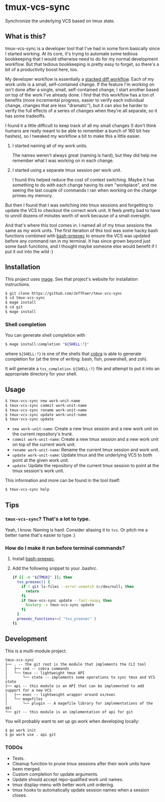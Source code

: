 # tmux-vcs-sync
Synchronize the underlying VCS based on tmux state.

## What is this?

tmux-vcs-sync is a developer tool that I've had in some form basically since I
started working. At its core, it's trying to automate some tedious bookkeeping
that I would otherwise need to do for my normal development workflow. But that
tedious bookkeeping is pretty easy to forget, so there's a bit of a productivity
boost here, too.

My developer workflow is essentially a [stacked diff workflow](https://graphite.dev/guides/stacked-diffs).
Each of my work units is a small, self-contained change. If the feature I'm
working on isn't done after a single, small, self-contained change, I start
another based on top of the work I've already done. I find that this workflow
has a ton of benefits (more incremental progress, easier to verify each
individual change, changes that are less "dramatic"), but it can also be harder
to verify the full effects of a series of changes when they're all separate, so
it has some tradeoffs.

I found it a little difficult to keep track of all my small changes (I don't
think humans are really meant to be able to remember a bunch of 160 bit hex
hashes), so I tweaked my workflow a bit to make this a little easier.

1. I started naming all of my work units.

   The names weren't always great (naming is hard), but they did help me
remember what I was working on in each change.

2. I started using a separate tmux session per work unit.

   I found this helped reduce the cost of context switching. Maybe it has
something to do with each change having its own "workplace", and me seeing the
last couple of commands I ran when working on the change primes my memory.

But then I found that I was switching into tmux sessions and forgetting to
update the VCS to checkout the correct work unit. It feels pretty bad to have to
unroll dozens of minutes worth of work because of a small oversight.

And that's where this tool comes in. I named all of my tmux sessions the same as
my work units. The first iteration of this tool was some hacky bash functions
combined with [bash-preexec](https://github.com/rcaloras/bash-preexec) to ensure
the VCS was updated before any command ran in my terminal. It has since grown
beyond just some bash functions, and I thought maybe someone else would benefit
if I put it out into the wild :)

## Installation

This project uses [mage](https://magefile.org/). See that project's website for
installation instructions.

```sh
$ git clone https://github.com/JeffFaer/tmux-vcs-sync
$ cd tmux-vcs-sync
$ mage install
$ cd git
$ mage install
```

### Shell completion

You can generate shell completion with

```sh
$ mage install:completion "${SHELL:?}"
```

where `${SHELL:?}` is one of the shells that
[cobra](https://github.com/spf13/cobra) is able to generate
completion for (at the time of writing: bash, fish, powershell, and zsh).

It will generate a `tvs_completion.${SHELL:?}` file and attempt to put it into
an appropriate directory for your shell.

## Usage

```sh
$ tmux-vcs-sync new work-unit-name
$ tmux-vcs-sync commit work-unit-name
$ tmux-vcs-sync rename work-unit-name
$ tmux-vcs-sync update work-unit-name
$ tmux-vcs-sync update
```

  - `new work-unit-name`: Create a new tmux session and a new work unit on the
    current repository's trunk.
  - `commit work-unit-name`: Create a new tmux session and a new work unit on
    top of the current work unit.
  - `rename work-unit-name`: Rename the current tmux session and work unit.
  - `update work-unit-name`: Update tmux and the underlying VCS to both point at
    the given work unit.
  - `update`: Update the repository of the current tmux session to point at the
    tmux session's work unit.

This information and more can be found in the tool itself:

```sh
$ tmux-vcs-sync help
```

## Tips

### `tmux-vcs-sync`? That's a lot to type.

Yeah, I know. Naming is hard. Consider aliasing it to `tvs`. Or pitch me a
better name that's easier to type :)

### How do I make it run before terminal commands?

1. Install [bash-preexec](https://github.com/rcaloras/bash-preexec).
2. Add the following snippet to your .bashrc.

   ```sh
   if [[ -n "${TMUX}" ]]; then
     tvs_preexec() {
       if ! git ls-files --error-unmatch &>/dev/null; then
         return
       fi
       if tmux-vcs-sync update --fail-noop; then
         history -s tmux-vcs-sync update
       fi
     }
     preexec_functions+=( "tvs_preexec" )
   fi
   ```

## Development

This is a multi-module project.

<!--
https://tree.nathanfriend.io/?s=(%27opFs!(%27fancy!true~fullPTh9~trailingSlash9~rootDot9)~K(%27K%27tJ-vcs-sync3.0th6gi8roo8isQ6ReQT2sQ6CLI4oolOcmd0cobra%20commandsOtJBt4JUPIO*stTe0GsEom6operaFs4oEync4J7nd%20VCSEtTe3api5UPIQa8can%20be2ed4o7ddEuppor8for7%20new%20VCSOexecB8wrapper7roundHs%2FexecOMesO*plugin0A%20M6libraryN2aFsHfQ6api3git52aFHf7piN%20git%27)~version!%271%27)*%20%200%20--%202%20G3%5Cn*4%20t50this%20R6is7n6e%207%20a8t%209!falseB0lightweighE%20sFtionGimplementH%20oJmuxKsource!MmagefilN%20forO3*Q4hRmodulTatU%20A%01UTRQONMKJHGFEB987654320*
-->
```
tmux-vcs-sync
├── . -- the git root is the module that implements the CLI tool
│   ├── cmd -- cobra commands
│   └── tmux -- lightweight tmux API
│       └── state -- implements some operations to sync tmux and VCS state
├── api -- this module is an API that can be implemented to add support for a new VCS
│   ├── exec -- lightweight wrapper around os/exec
│   └── magefiles
│       └── plugin -- A magefile library for implementations of the api
└── git -- this module is an implementation of api for git
```

You will probably want to set up go.work when developing locally:

```sh
$ go work init
$ go work use . api git
```

### TODOs

  - Tests.
  - Cleanup function to prune tmux sessions after their work units
    have been merged.
  - Custom completion for update arguments.
  - Update should accept repo-qualified work unit names.
  - tmux display-menu with better work unit ordering.
  - tmux hooks to automatically update session names when a session closes.
